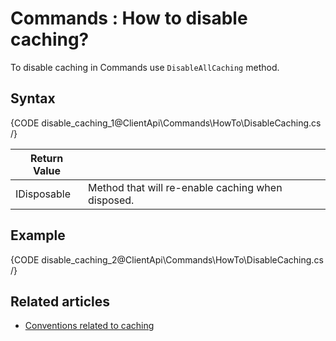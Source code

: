# Commands : How to disable caching?

To disable caching in Commands use `DisableAllCaching` method.

## Syntax

{CODE disable_caching_1@ClientApi\Commands\HowTo\DisableCaching.cs /}

| Return Value | |
| ------------- | ----- |
| IDisposable | Method that will re-enable caching when disposed. |

## Example

{CODE disable_caching_2@ClientApi\Commands\HowTo\DisableCaching.cs /}

## Related articles

- [Conventions related to caching](../../configuration/conventions/caching)  